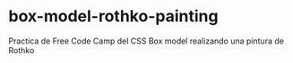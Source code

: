 # box-model-rothko-painting
Practica de Free Code Camp del CSS Box model realizando una pintura de Rothko
